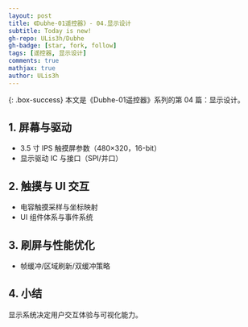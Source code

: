 ```yaml
---
layout: post
title: 《Dubhe-01遥控器》- 04.显示设计
subtitle: Today is new!
gh-repo: ULis3h/Dubhe
gh-badge: [star, fork, follow]
tags: [遥控器, 显示设计]
comments: true
mathjax: true
author: ULis3h
---
```


{: .box-success}
本文是《Dubhe-01遥控器》系列的第 04 篇：显示设计。

## 1. 屏幕与驱动
- 3.5 寸 IPS 触摸屏参数（480×320，16-bit）
- 显示驱动 IC 与接口（SPI/并口）

## 2. 触摸与 UI 交互
- 电容触摸采样与坐标映射
- UI 组件体系与事件系统

## 3. 刷屏与性能优化
- 帧缓冲/区域刷新/双缓冲策略

## 4. 小结
显示系统决定用户交互体验与可视化能力。